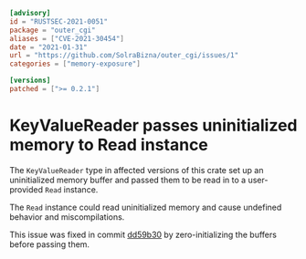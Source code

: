 ```toml
[advisory]
id = "RUSTSEC-2021-0051"
package = "outer_cgi"
aliases = ["CVE-2021-30454"]
date = "2021-01-31"
url = "https://github.com/SolraBizna/outer_cgi/issues/1"
categories = ["memory-exposure"]

[versions]
patched = [">= 0.2.1"]
```

# KeyValueReader passes uninitialized memory to Read instance

The `KeyValueReader` type in affected versions of this crate set up an
uninitialized memory buffer and passed them to be read in to a user-provided
`Read` instance.

The `Read` instance could read uninitialized memory and cause undefined
behavior and miscompilations.

This issue was fixed in commit [dd59b30](https://github.com/SolraBizna/outer_cgi/commit/dd59b3066e616a08e756f72de8dc3ab11b7036c4)
by zero-initializing the buffers before passing them.
